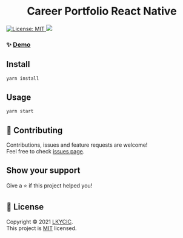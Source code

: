 <h1 align="center">Career Portfolio React Native</h1>
<p>
  <a href="https://opensource.org/licenses/MIT" target="_blank">
    <img alt="License: MIT" src="https://img.shields.io/badge/License-MIT-yellow.svg" />
    <a href="https://www.codacy.com/gh/thespacemanatee/Career-Portfolio/dashboard?utm_source=github.com&amp;utm_medium=referral&amp;utm_content=thespacemanatee/Career-Portfolio&amp;utm_campaign=Badge_Grade"><img src="https://app.codacy.com/project/badge/Grade/b6b3c8a242474ea1b43fb7f9074ab496"/></a>
  </a>
</p>

### ✨ [Demo](https://expo.io/@thespacemanatee/career-portfolio-react-native-v2)

## Install

```sh
yarn install
```

## Usage

```sh
yarn start
```

## 🤝 Contributing

Contributions, issues and feature requests are welcome!<br />Feel free to check [issues page](https://github.com/thespacemanatee/Career-Portfolio/issues). 

## Show your support

Give a ⭐️ if this project helped you!

## 📝 License

Copyright © 2021 [LKYCIC](https://lkycic.sutd.edu.sg).<br />
This project is [MIT](https://opensource.org/licenses/MIT) licensed.
